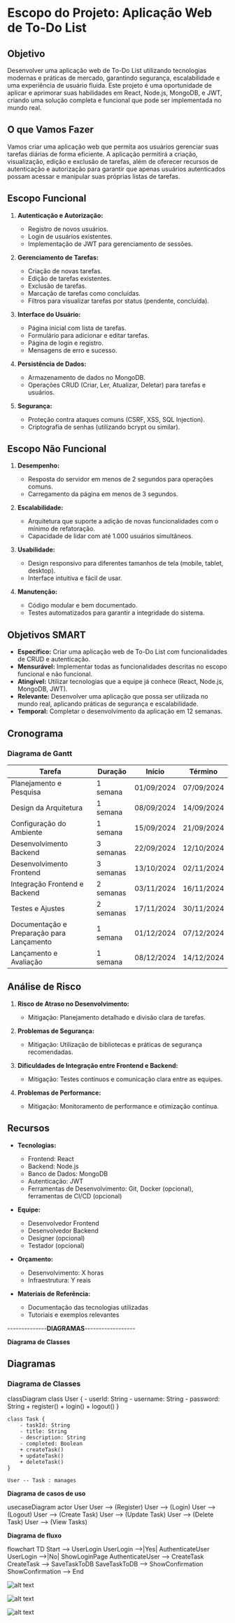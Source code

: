 # Escopo do Projeto: Aplicação Web de To-Do List

## Objetivo

Desenvolver uma aplicação web de To-Do List utilizando tecnologias modernas e práticas de mercado, garantindo segurança, escalabilidade e uma experiência de usuário fluida. Este projeto é uma oportunidade de aplicar e aprimorar suas habilidades em React, Node.js, MongoDB, e JWT, criando uma solução completa e funcional que pode ser implementada no mundo real.

## O que Vamos Fazer

Vamos criar uma aplicação web que permita aos usuários gerenciar suas tarefas diárias de forma eficiente. A aplicação permitirá a criação, visualização, edição e exclusão de tarefas, além de oferecer recursos de autenticação e autorização para garantir que apenas usuários autenticados possam acessar e manipular suas próprias listas de tarefas.

## Escopo Funcional

1. **Autenticação e Autorização:**
   - Registro de novos usuários.
   - Login de usuários existentes.
   - Implementação de JWT para gerenciamento de sessões.

2. **Gerenciamento de Tarefas:**
   - Criação de novas tarefas.
   - Edição de tarefas existentes.
   - Exclusão de tarefas.
   - Marcação de tarefas como concluídas.
   - Filtros para visualizar tarefas por status (pendente, concluída).

3. **Interface do Usuário:**
   - Página inicial com lista de tarefas.
   - Formulário para adicionar e editar tarefas.
   - Página de login e registro.
   - Mensagens de erro e sucesso.

4. **Persistência de Dados:**
   - Armazenamento de dados no MongoDB.
   - Operações CRUD (Criar, Ler, Atualizar, Deletar) para tarefas e usuários.

5. **Segurança:**
   - Proteção contra ataques comuns (CSRF, XSS, SQL Injection).
   - Criptografia de senhas (utilizando bcrypt ou similar).

## Escopo Não Funcional

1. **Desempenho:**
   - Resposta do servidor em menos de 2 segundos para operações comuns.
   - Carregamento da página em menos de 3 segundos.

2. **Escalabilidade:**
   - Arquitetura que suporte a adição de novas funcionalidades com o mínimo de refatoração.
   - Capacidade de lidar com até 1.000 usuários simultâneos.


3. **Usabilidade:**
   - Design responsivo para diferentes tamanhos de tela (mobile, tablet, desktop).
   - Interface intuitiva e fácil de usar.

4. **Manutenção:**
   - Código modular e bem documentado.
   - Testes automatizados para garantir a integridade do sistema.

## Objetivos SMART

- **Específico:** Criar uma aplicação web de To-Do List com funcionalidades de CRUD e autenticação.
- **Mensurável:** Implementar todas as funcionalidades descritas no escopo funcional e não funcional.
- **Atingível:** Utilizar tecnologias que a equipe já conhece (React, Node.js, MongoDB, JWT).
- **Relevante:** Desenvolver uma aplicação que possa ser utilizada no mundo real, aplicando práticas de segurança e escalabilidade.
- **Temporal:** Completar o desenvolvimento da aplicação em 12 semanas.

## Cronograma

### Diagrama de Gantt

| Tarefa                                         | Duração  |    Início   |   Término   |
|------------------------------------------------|----------|-------------|-------------|
| Planejamento e Pesquisa                        | 1 semana | 01/09/2024  | 07/09/2024  |
| Design da Arquitetura                          | 1 semana | 08/09/2024  | 14/09/2024  |
| Configuração do Ambiente                       | 1 semana | 15/09/2024  | 21/09/2024  |
| Desenvolvimento Backend                        | 3 semanas| 22/09/2024  | 12/10/2024  |
| Desenvolvimento Frontend                       | 3 semanas| 13/10/2024  | 02/11/2024  |
| Integração Frontend e Backend                  | 2 semanas| 03/11/2024  | 16/11/2024  |
| Testes e Ajustes                               | 2 semanas| 17/11/2024  | 30/11/2024  |
| Documentação e Preparação para Lançamento      | 1 semana | 01/12/2024  | 07/12/2024  |
| Lançamento e Avaliação                         | 1 semana | 08/12/2024  | 14/12/2024  |

## Análise de Risco

1. **Risco de Atraso no Desenvolvimento:**
   - Mitigação: Planejamento detalhado e divisão clara de tarefas.

2. **Problemas de Segurança:**
   - Mitigação: Utilização de bibliotecas e práticas de segurança recomendadas.

3. **Dificuldades de Integração entre Frontend e Backend:**
   - Mitigação: Testes contínuos e comunicação clara entre as equipes.

4. **Problemas de Performance:**
   - Mitigação: Monitoramento de performance e otimização contínua.

## Recursos

- **Tecnologias:**
  - Frontend: React
  - Backend: Node.js
  - Banco de Dados: MongoDB
  - Autenticação: JWT
  - Ferramentas de Desenvolvimento: Git, Docker (opcional), ferramentas de CI/CD (opcional)

- **Equipe:**
  - Desenvolvedor Frontend
  - Desenvolvedor Backend
  - Designer (opcional)
  - Testador (opcional)

- **Orçamento:**
  - Desenvolvimento: X horas
  - Infraestrutura: Y reais

- **Materiais de Referência:**
  - Documentação das tecnologias utilizadas
  - Tutoriais e exemplos relevantes

--------------**DIAGRAMAS**------------------

**Diagrama de Classes**
## Diagramas

### Diagrama de Classes

classDiagram
    class User {
        - userId: String
        - username: String
        - password: String
        + register()
        + login()
        + logout()
    }

    class Task {
        - taskId: String
        - title: String
        - description: String
        - completed: Boolean
        + createTask()
        + updateTask()
        + deleteTask()
    }

    User -- Task : manages

**Diagrama de casos de uso**

usecaseDiagram
    actor User
    User --> (Register)
    User --> (Login)
    User --> (Logout)
    User --> (Create Task)
    User --> (Update Task)
    User --> (Delete Task)
    User --> (View Tasks)


**Diagrama de fluxo**

flowchart TD
    Start --> UserLogin
    UserLogin -->|Yes| AuthenticateUser
    UserLogin -->|No| ShowLoginPage
    AuthenticateUser --> CreateTask
    CreateTask --> SaveTaskToDB
    SaveTaskToDB --> ShowConfirmation
    ShowConfirmation --> End



![alt text](image.png)

![alt text](image-1.png)

![alt text](image-3.png)
